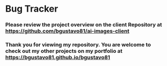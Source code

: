 # Bug Tracker

### Please review the project overview on the client Repository at https://github.com/bgustavo81/ai-images-client

### Thank you for viewing my repository. You are welcome to check out my other projects on my portfolio at https://bgustavo81.github.io/bgustavo81
